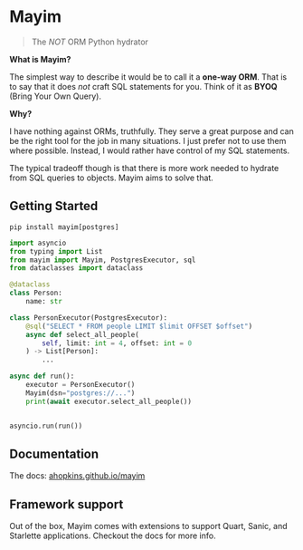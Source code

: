 # Mayim

> The *NOT* ORM Python hydrator

**What is Mayim?**

The simplest way to describe it would be to call it a **one-way ORM**. That is to say that it does *not* craft SQL statements for you. Think of it as **BYOQ** (Bring Your Own Query).

**Why?**

I have nothing against ORMs, truthfully. They serve a great purpose and can be the right tool for the job in many situations. I just prefer not to use them where possible. Instead, I would rather have control of my SQL statements.

The typical tradeoff though is that there is more work needed to hydrate from SQL queries to objects. Mayim aims to solve that.

## Getting Started

```
pip install mayim[postgres]
```

```python
import asyncio
from typing import List
from mayim import Mayim, PostgresExecutor, sql
from dataclasses import dataclass

@dataclass
class Person:
    name: str

class PersonExecutor(PostgresExecutor):
    @sql("SELECT * FROM people LIMIT $limit OFFSET $offset")
    async def select_all_people(
        self, limit: int = 4, offset: int = 0
    ) -> List[Person]:
        ...

async def run():
    executor = PersonExecutor()
    Mayim(dsn="postgres://...")
    print(await executor.select_all_people())


asyncio.run(run())
```

## Documentation

The docs: [ahopkins.github.io/mayim](https://ahopkins.github.io/mayim/guide/)

## Framework support

Out of the box, Mayim comes with extensions to support Quart, Sanic, and Starlette applications. Checkout the docs for more info.
